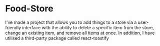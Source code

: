 # Food-Store
I've made a project that allows you to add things to a store via a user-friendly interface with the ability to delete a specific item from the store, change an existing item, and remove all items at once. In addition, I have utilised a third-party package called react-toastify
